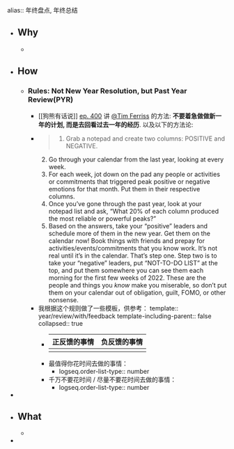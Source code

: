 alias:: 年终盘点, 年终总结

- ## Why
  -
- ## How
  - ### **Rules**: Not New Year Resolution, but Past Year Review(PYR)
    - [[狗熊有话说]] [ep. 400](https://voice.beartalking.com/400) 讲 [@Tim Ferriss](https://tim.blog/2021/12/27/past-year-review/) 的方法: **不要着急做做新一年的计划, 而是去回看过去一年的经历**. 以及以下的方法论:
    - > 1. Grab a notepad and create two columns: POSITIVE and NEGATIVE.
      2. Go through your calendar from the last year, looking at every week.
      3. For each week, jot down on the pad any people or activities or commitments that triggered peak positive or negative emotions for that month. Put them in their respective columns.
      4. Once you’ve gone through the past year, look at your notepad list and ask, “What 20% of each column produced the most reliable or powerful peaks?”
      5. Based on the answers, take your “positive” leaders and schedule more of them in the new year. Get them on the calendar now! Book things with friends and prepay for activities/events/commitments that you know work. It’s not real until it’s in the calendar. That’s step one. Step two is to take your “negative” leaders, put “NOT-TO-DO LIST” at the top, and put them somewhere you can see them each morning for the first few weeks of 2022. These are the people and things you *know* make you miserable, so don’t put them on your calendar out of obligation, guilt, FOMO, or other nonsense.
    - 我根据这个规则做了一些模板，供参考：
      template:: year/review/with/feedback
      template-including-parent:: false
      collapsed:: true
      - | 正反馈的事情 | 负反馈的事情 |
        | ---------| ---------|
        |  |  |
      - 最值得你花时间去做的事情：
        - logseq.order-list-type:: number
      - 千万不要花时间 / 尽量不要花时间去做的事情：
        - logseq.order-list-type:: number
-
- ## What
  -
-